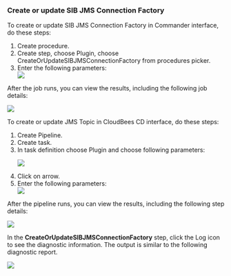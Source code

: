 <h3>Create or update SIB JMS Connection Factory</h3>
                <p>To create or update SIB JMS Connection Factory in Commander interface, do these steps:</p>
                <ol>
                    <li>Create procedure.</li>
                    <li>Create step, choose Plugin, choose CreateOrUpdateSIBJMSConnectionFactory from
                    procedures picker.</li>
                    <li>Enter the following parameters: </li>
                    <img src="../../plugins/EC-WebSphere/images/CreateOrUpdateSIBJMSConnectionFactory/ProcedureConfig.png" />
                </ol>
                <p>After the job runs, you can view the results, including the following
                job details:</p>
                <img src="../../plugins/EC-WebSphere/images/CreateOrUpdateSIBJMSConnectionFactory/ProcedureResult.png" />
                <p>To create or update JMS Topic in CloudBees CD interface, do these steps:</p>
                <ol>
                    <li>Create Pipeline.</li>
                    <li>Create task.</li>
                    <li>In task definition choose Plugin and choose following parameters:
                    <p><img src="../../plugins/EC-WebSphere/images/CreateOrUpdateSIBJMSConnectionFactory/PipelinePicker.png" /></p>
                    </li>
                    <li>Click on arrow.</li>
                    <li>Enter the following parameters: </li>
                    <img src="../../plugins/EC-WebSphere/images/CreateOrUpdateSIBJMSConnectionFactory/PipelineConfig.png" />
                </ol>
                <p>After the pipeline runs, you can view the results, including the
                following step details:</p>
                <img src="../../plugins/EC-WebSphere/images/CreateOrUpdateSIBJMSConnectionFactory/PipelineResult.png" />
                <p>In the <b>CreateOrUpdateSIBJMSConnectionFactory</b> step, click the Log icon to see
                the diagnostic information. The output is similar to the following
                diagnostic report.</p>
                <img src="../../plugins/EC-WebSphere/images/CreateOrUpdateSIBJMSConnectionFactory/ProcedureLog.png" />